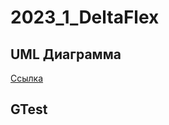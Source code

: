 # 2023_1_DeltaFlex

## UML Диаграмма
[Ссылка](https://drive.google.com/file/d/1vogSNJil-t77vh0ZwRw6lZ4VHSbY_1CC/view?usp=sharing)
## GTest
